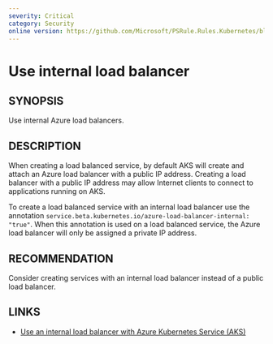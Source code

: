 ```yaml
---
severity: Critical
category: Security
online version: https://github.com/Microsoft/PSRule.Rules.Kubernetes/blob/main/docs/rules/en/Kubernetes.AKS.PublicLB.md
---
```


# Use internal load balancer

## SYNOPSIS

Use internal Azure load balancers.

## DESCRIPTION

When creating a load balanced service, by default AKS will create and attach an Azure load balancer with a public IP address.
Creating a load balancer with a public IP address may allow Internet clients to connect to applications running on AKS.

To create a load balanced service with an internal load balancer use the annotation `service.beta.kubernetes.io/azure-load-balancer-internal: "true"`.
When this annotation is used on a load balanced service, the Azure load balancer will only be assigned a private IP address.

## RECOMMENDATION

Consider creating services with an internal load balancer instead of a public load balancer.

## LINKS

- [Use an internal load balancer with Azure Kubernetes Service (AKS)](https://docs.microsoft.com/en-us/azure/aks/internal-lb#create-an-internal-load-balancer)
